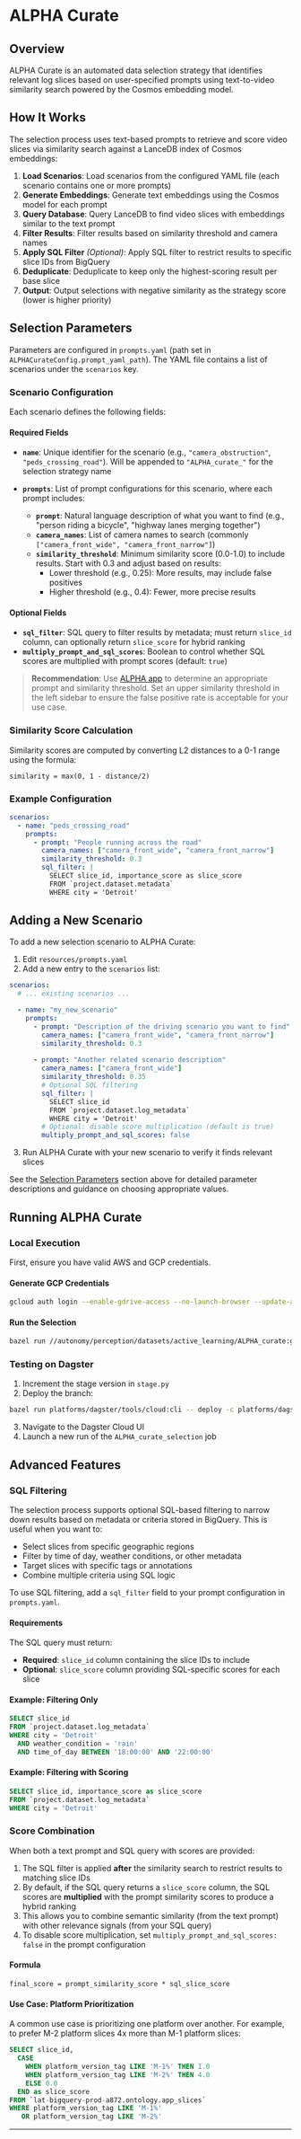 # ALPHA Curate

## Overview

ALPHA Curate is an automated data selection strategy that identifies relevant log slices based on user-specified prompts using text-to-video similarity search powered by the Cosmos embedding model.

## How It Works

The selection process uses text-based prompts to retrieve and score video slices via similarity search against a LanceDB index of Cosmos embeddings:

1. **Load Scenarios**: Load scenarios from the configured YAML file (each scenario contains one or more prompts)
2. **Generate Embeddings**: Generate text embeddings using the Cosmos model for each prompt
3. **Query Database**: Query LanceDB to find video slices with embeddings similar to the text prompt
4. **Filter Results**: Filter results based on similarity threshold and camera names
5. **Apply SQL Filter** *(Optional)*: Apply SQL filter to restrict results to specific slice IDs from BigQuery
6. **Deduplicate**: Deduplicate to keep only the highest-scoring result per base slice
7. **Output**: Output selections with negative similarity as the strategy score (lower is higher priority)

## Selection Parameters

Parameters are configured in `prompts.yaml` (path set in `ALPHACurateConfig.prompt_yaml_path`). The YAML file contains a list of scenarios under the `scenarios` key.

### Scenario Configuration

Each scenario defines the following fields:

#### Required Fields

- **`name`**: Unique identifier for the scenario (e.g., `"camera_obstruction"`, `"peds_crossing_road"`). Will be appended to `"ALPHA_curate_"` for the selection strategy name

- **`prompts`**: List of prompt configurations for this scenario, where each prompt includes:
  - **`prompt`**: Natural language description of what you want to find (e.g., "person riding a bicycle", "highway lanes merging together")
  - **`camera_names`**: List of camera names to search (commonly `["camera_front_wide", "camera_front_narrow"]`)
  - **`similarity_threshold`**: Minimum similarity score (0.0-1.0) to include results. Start with 0.3 and adjust based on results:
    - Lower threshold (e.g., 0.25): More results, may include false positives
    - Higher threshold (e.g., 0.4): Fewer, more precise results

#### Optional Fields

- **`sql_filter`**: SQL query to filter results by metadata; must return `slice_id` column, can optionally return `slice_score` for hybrid ranking
- **`multiply_prompt_and_sql_scores`**: Boolean to control whether SQL scores are multiplied with prompt scores (default: `true`)

> **Recommendation**: Use [ALPHA app](https://to/ALPHA) to determine an appropriate prompt and similarity threshold. Set an upper similarity threshold in the left sidebar to ensure the false positive rate is acceptable for your use case.

### Similarity Score Calculation

Similarity scores are computed by converting L2 distances to a 0-1 range using the formula:

```
similarity = max(0, 1 - distance/2)
```

### Example Configuration

```yaml
scenarios:
  - name: "peds_crossing_road"
    prompts:
      - prompt: "People running across the road"
        camera_names: ["camera_front_wide", "camera_front_narrow"]
        similarity_threshold: 0.3
        sql_filter: |
          SELECT slice_id, importance_score as slice_score
          FROM `project.dataset.metadata`
          WHERE city = 'Detroit'
```

## Adding a New Scenario

To add a new selection scenario to ALPHA Curate:

1. Edit `resources/prompts.yaml`
2. Add a new entry to the `scenarios` list:

```yaml
scenarios:
  # ... existing scenarios ...

  - name: "my_new_scenario"
    prompts:
      - prompt: "Description of the driving scenario you want to find"
        camera_names: ["camera_front_wide", "camera_front_narrow"]
        similarity_threshold: 0.3
      
      - prompt: "Another related scenario description"
        camera_names: ["camera_front_wide"]
        similarity_threshold: 0.35
        # Optional SQL filtering
        sql_filter: |
          SELECT slice_id
          FROM `project.dataset.log_metadata`
          WHERE city = 'Detroit'
        # Optional: disable score multiplication (default is true)
        multiply_prompt_and_sql_scores: false
```

3. Run ALPHA Curate with your new scenario to verify it finds relevant slices

See the [Selection Parameters](#selection-parameters) section above for detailed parameter descriptions and guidance on choosing appropriate values.

## Running ALPHA Curate

### Local Execution

First, ensure you have valid AWS and GCP credentials.

#### Generate GCP Credentials

```bash
gcloud auth login --enable-gdrive-access --no-launch-browser --update-adc
```

#### Run the Selection

```bash
bazel run //autonomy/perception/datasets/active_learning/ALPHA_curate:generate_ALPHA_curate
```

### Testing on Dagster

1. Increment the stage version in `stage.py`
2. Deploy the branch:

```bash
bazel run platforms/dagster/tools/cloud:cli -- deploy -c platforms/dagster/tools/cloud/resources/codeloc_configs/sensing.yaml
```

3. Navigate to the Dagster Cloud UI
4. Launch a new run of the `ALPHA_curate_selection` job

## Advanced Features

### SQL Filtering

The selection process supports optional SQL-based filtering to narrow down results based on metadata or criteria stored in BigQuery. This is useful when you want to:

- Select slices from specific geographic regions
- Filter by time of day, weather conditions, or other metadata
- Target slices with specific tags or annotations
- Combine multiple criteria using SQL logic

To use SQL filtering, add a `sql_filter` field to your prompt configuration in `prompts.yaml`.

#### Requirements

The SQL query must return:
- **Required**: `slice_id` column containing the slice IDs to include
- **Optional**: `slice_score` column providing SQL-specific scores for each slice

#### Example: Filtering Only

```sql
SELECT slice_id
FROM `project.dataset.log_metadata`
WHERE city = 'Detroit'
  AND weather_condition = 'rain'
  AND time_of_day BETWEEN '18:00:00' AND '22:00:00'
```

#### Example: Filtering with Scoring

```sql
SELECT slice_id, importance_score as slice_score
FROM `project.dataset.log_metadata`
WHERE city = 'Detroit'
```

### Score Combination

When both a text prompt and SQL query with scores are provided:

1. The SQL filter is applied **after** the similarity search to restrict results to matching slice IDs
2. By default, if the SQL query returns a `slice_score` column, the SQL scores are **multiplied** with the prompt similarity scores to produce a hybrid ranking
3. This allows you to combine semantic similarity (from the text prompt) with other relevance signals (from your SQL query)
4. To disable score multiplication, set `multiply_prompt_and_sql_scores: false` in the prompt configuration

#### Formula

```
final_score = prompt_similarity_score * sql_slice_score
```

#### Use Case: Platform Prioritization

A common use case is prioritizing one platform over another. For example, to prefer M-2 platform slices 4x more than M-1 platform slices:

```sql
SELECT slice_id,
  CASE
    WHEN platform_version_tag LIKE 'M-1%' THEN 1.0
    WHEN platform_version_tag LIKE 'M-2%' THEN 4.0
    ELSE 0.0
  END as slice_score
FROM `lat-bigquery-prod-a872.ontology.app_slices`
WHERE platform_version_tag LIKE 'M-1%' 
   OR platform_version_tag LIKE 'M-2%'
```

---
